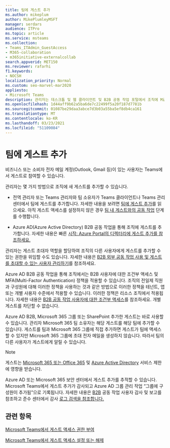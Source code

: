 ```yaml
---
title: 팀에 게스트 추가
ms.author: mikeplum
author: MikePlumleyMSFT
manager: serdars
audience: ITPro
ms.topic: article
ms.service: msteams
ms.collection:
- Teams_ITAdmin_GuestAccess
- M365-collaboration
- m365initiative-externalcollab
search.appverid: MET150
ms.reviewer: rafarhi
f1.keywords:
- NOCSH
localization_priority: Normal
ms.custom: seo-marvel-mar2020
appliesto:
- Microsoft Teams
description: 관리자는 데스크톱 및 웹 클라이언트 및 B2B 공동 작업 포털에서 조직에 Microsoft Teams 방법을 Azure Active Directory 수 있습니다.
ms.openlocfilehash: 1d44aff9b62a5ba6de7c22499f5a20f187d7781b
ms.sourcegitcommit: 01087be29daa3abce7d3b03a55ba5ef8db4ca161
ms.translationtype: MT
ms.contentlocale: ko-KR
ms.lasthandoff: 03/23/2021
ms.locfileid: "51109084"
---
```

# <a name="add-a-guest-to-a-team"></a>팀에 게스트 추가

비즈니스 또는 소비자 전자 메일 계정(Outlook, Gmail 등)이 있는 사용자는 Teams에서 게스트로 참여할 수 있습니다.

관리자는 몇 가지 방법으로 조직에 새 게스트를 추가할 수 있습니다.

- 전역 관리자 또는 Teams 관리자와 팀 소유자가 Teams 클라이언트나 Teams 관리 센터에서 팀에 게스트를 추가합니다. 자세한 내용을 보려면 [팀에 게스트 추가](https://support.office.com/article/add-guests-to-a-team-fccb4fa6-f864-4508-bdde-256e7384a14f)를 읽으세요. 아직 게스트 액세스를 설정하지 않은 경우 [팀 내 게스트와의 공동 작업](/microsoft-365/solutions/collaborate-as-team) 단계를 수행합니다.

- Azure AD(Azure Active Directory) B2B 공동 작업을 통해 조직에 게스트를 추가합니다. 자세한 내용은 빠른 [시작: Azure Portal의 디렉터리에 게스트 추가를 참조하세요.](/azure/active-directory/external-identities/b2b-quickstart-add-guest-users-portal)

관리자는 게스트 초대자 역할을 할당하여 조직의 다른 사용자에게 게스트를 추가할 수 있는 권한을 위임할 수도 있습니다. 자세한 내용은 [B2B 외부 공동 작업 사용 및 게스트를 초대할 수 있는 사용자 관리하기](/azure/active-directory/external-identities/delegate-invitations)를 참조하세요.

Azure AD B2B 공동 작업을 통해 조직에서는 B2B 사용자에 대한 조건부 액세스 및 MFA(Multi-Factor Authentication) 정책을 적용할 수 있습니다. 조직의 전일제 직원과 구성원에 대해 이러한 정책을 사용하는 것과 같은 방법으로 이러한 정책을 테넌트, 앱 또는 개별 사용자 수준에서 적용할 수 있습니다. 이러한 정책은 리소스 조직에서 적용됩니다. 자세한 내용은 [B2B 공동 작업 사용자에 대한 조건부 액세스](/azure/active-directory/external-identities/conditional-access)를 참조하세요. 개별 게스트를 차단할 수 없습니다.

Azure AD B2B, Microsoft 365 그룹 또는 SharePoint 추가한 게스트는 바로 사용할 수 있습니다. 관리자 Microsoft 365 팀 소유자는 해당 게스트를 해당 팀에 추가할 수 있습니다. 게스트를 팀과 Microsoft 365 그룹에 직접 추가하면 게스트가 팀에 액세스할 수 있지만 Microsoft 365 그룹에 초대 전자 메일을 생성하지 않습니다. 따라서 팀의 다른 사용자가 게스트에게 알릴 수 있습니다.

> [!NOTE]
> 게스트는 [Microsoft 365 또는 Office 365](/office365/servicedescriptions/office-365-service-descriptions-technet-library) 및 [Azure Active Directory](/azure/active-directory/external-identities/current-limitations) 서비스 제한에 영향을 받습니다.

Azure AD 또는 Microsoft 365 보안 센터에서 게스트 추가를 추적할 수 있습니다. Microsoft Teams에서 게스트 추가가 감사되고 Azure AD 그룹 관리 작업 “그룹에 구성원이 추가됨”으로 기록됩니다. 자세한 내용은 [B2B](/azure/active-directory/external-identities/auditing-and-reporting) 공동 작업 사용자 감사 및 보고를 참조하고 준수 센터에서 감사 [로그 검색을 참조합니다.](/microsoft-365/compliance/search-the-audit-log-in-security-and-compliance)


## <a name="related-topics"></a>관련 항목

[Microsoft Teams에서 게스트 액세스 권한 부여](teams-dependencies.md)

[Microsoft Teams에서 게스트 액세스 설정 또는 해제](set-up-guests.md)
